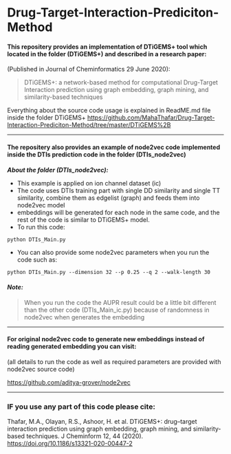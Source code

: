 # Drug-Target-Interaction-Prediciton-Method
 
#### This repositery provides an implementation of DTiGEMS+ tool  which located in the folder (DTiGEMS+) and described in a research paper:
(Published in Journal of Cheminformatics 29 June 2020):

> DTiGEMS+: a network-based method for computational Drug-Target Interaction prediction using graph embedding, graph mining, and similarity-based techniques

Everything about the source code usage is explained in ReadME.md file inside the folder DTiGEMS+
https://github.com/MahaThafar/Drug-Target-Interaction-Prediciton-Method/tree/master/DTiGEMS%2B

---

#### The repositery also provides an example of node2vec code implemented inside the DTIs prediction code in the folder (DTIs_node2vec)

 ***About the folder (DTIs_node2vec):***
 - This example is applied on ion channel dataset (ic)
 - The code uses DTIs training part with single DD similarity and single TT similarity, combine them as edgelist (graph) and feeds them into node2vec model
 - embeddings will be generated for each node in the same code, and the rest of the code is similar to DTiGEMS+ model.
 - To run this code:
```
python DTIs_Main.py
```
- You can also provide some node2vec parameters when you run the code such as:
```
python DTIs_Main.py --dimension 32 --p 0.25 --q 2 --walk-length 30
```
 
 #### *Note:*
 >  When you run the code the AUPR result could be a little bit different than the other code (DTIs_Main_ic.py) because of randomness in node2vec when generates the embedding
 

---

#### For original node2vec code to generate new embeddings instead of reading generated embedding you can visit:

(all details to run the code as well as required parameters are provided with node2vec source code)

https://github.com/aditya-grover/node2vec

---

### IF you use any part of this code please cite:
Thafar, M.A., Olayan, R.S., Ashoor, H. et al. DTiGEMS+: drug–target interaction prediction using graph embedding, graph mining, and similarity-based techniques. J Cheminform 12, 44 (2020). https://doi.org/10.1186/s13321-020-00447-2
